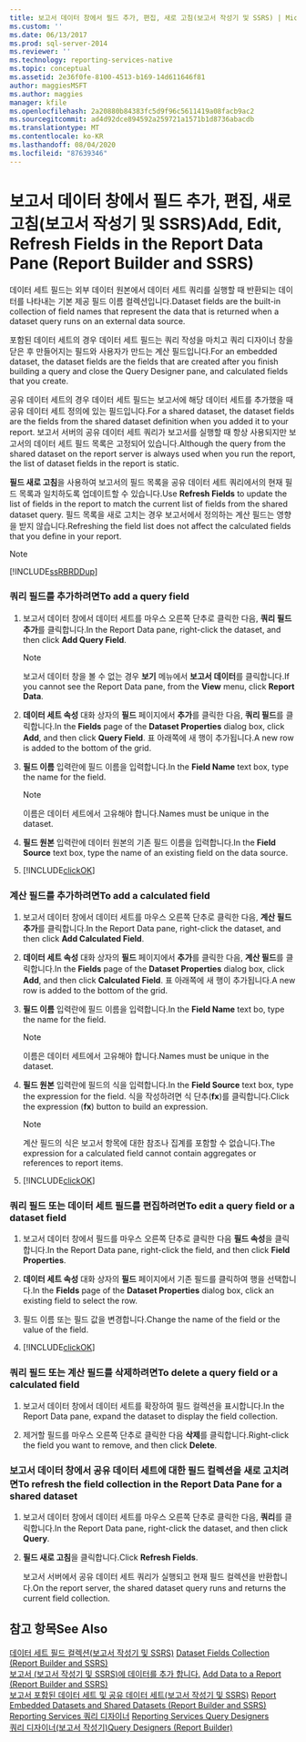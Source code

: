 ```yaml
---
title: 보고서 데이터 창에서 필드 추가, 편집, 새로 고침(보고서 작성기 및 SSRS) | Microsoft Docs
ms.custom: ''
ms.date: 06/13/2017
ms.prod: sql-server-2014
ms.reviewer: ''
ms.technology: reporting-services-native
ms.topic: conceptual
ms.assetid: 2e36f0fe-8100-4513-b169-14d611646f81
author: maggiesMSFT
ms.author: maggies
manager: kfile
ms.openlocfilehash: 2a20880b84383fc5d9f96c5611419a08facb9ac2
ms.sourcegitcommit: ad4d92dce894592a259721a1571b1d8736abacdb
ms.translationtype: MT
ms.contentlocale: ko-KR
ms.lasthandoff: 08/04/2020
ms.locfileid: "87639346"
---
```

# <a name="add-edit-refresh-fields-in-the-report-data-pane-report-builder-and-ssrs"></a><span data-ttu-id="a86a0-102">보고서 데이터 창에서 필드 추가, 편집, 새로 고침(보고서 작성기 및 SSRS)</span><span class="sxs-lookup"><span data-stu-id="a86a0-102">Add, Edit, Refresh Fields in the Report Data Pane (Report Builder and SSRS)</span></span>
  <span data-ttu-id="a86a0-103">데이터 세트 필드는 외부 데이터 원본에서 데이터 세트 쿼리를 실행할 때 반환되는 데이터를 나타내는 기본 제공 필드 이름 컬렉션입니다.</span><span class="sxs-lookup"><span data-stu-id="a86a0-103">Dataset fields are the built-in collection of field names that represent the data that is returned when a dataset query runs on an external data source.</span></span>  
  
 <span data-ttu-id="a86a0-104">포함된 데이터 세트의 경우 데이터 세트 필드는 쿼리 작성을 마치고 쿼리 디자이너 창을 닫은 후 만들어지는 필드와 사용자가 만드는 계산 필드입니다.</span><span class="sxs-lookup"><span data-stu-id="a86a0-104">For an embedded dataset, the dataset fields are the fields that are created after you finish building a query and close the Query Designer pane, and calculated fields that you create.</span></span>  
  
 <span data-ttu-id="a86a0-105">공유 데이터 세트의 경우 데이터 세트 필드는 보고서에 해당 데이터 세트를 추가했을 때 공유 데이터 세트 정의에 있는 필드입니다.</span><span class="sxs-lookup"><span data-stu-id="a86a0-105">For a shared dataset, the dataset fields are the fields from the shared dataset definition when you added it to your report.</span></span> <span data-ttu-id="a86a0-106">보고서 서버의 공유 데이터 세트 쿼리가 보고서를 실행할 때 항상 사용되지만 보고서의 데이터 세트 필드 목록은 고정되어 있습니다.</span><span class="sxs-lookup"><span data-stu-id="a86a0-106">Although the query from the shared dataset on the report server is always used when you run the report, the list of dataset fields in the report is static.</span></span>  
  
 <span data-ttu-id="a86a0-107">**필드 새로 고침**을 사용하여 보고서의 필드 목록을 공유 데이터 세트 쿼리에서의 현재 필드 목록과 일치하도록 업데이트할 수 있습니다.</span><span class="sxs-lookup"><span data-stu-id="a86a0-107">Use **Refresh Fields** to update the list of fields in the report to match the current list of fields from the shared dataset query.</span></span> <span data-ttu-id="a86a0-108">필드 목록을 새로 고치는 경우 보고서에서 정의하는 계산 필드는 영향을 받지 않습니다.</span><span class="sxs-lookup"><span data-stu-id="a86a0-108">Refreshing the field list does not affect the calculated fields that you define in your report.</span></span>  
  
> [!NOTE]  
>  [!INCLUDE[ssRBRDDup](../../includes/ssrbrddup-md.md)]  
  
### <a name="to-add-a-query-field"></a><span data-ttu-id="a86a0-109">쿼리 필드를 추가하려면</span><span class="sxs-lookup"><span data-stu-id="a86a0-109">To add a query field</span></span>  
  
1.  <span data-ttu-id="a86a0-110">보고서 데이터 창에서 데이터 세트를 마우스 오른쪽 단추로 클릭한 다음, **쿼리 필드 추가**를 클릭합니다.</span><span class="sxs-lookup"><span data-stu-id="a86a0-110">In the Report Data pane, right-click the dataset, and then click **Add Query Field**.</span></span>  
  
    > [!NOTE]  
    >  <span data-ttu-id="a86a0-111">보고서 데이터 창을 볼 수 없는 경우 **보기** 메뉴에서 **보고서 데이터**를 클릭합니다.</span><span class="sxs-lookup"><span data-stu-id="a86a0-111">If you cannot see the Report Data pane, from the **View** menu, click **Report Data**.</span></span>  
  
2.  <span data-ttu-id="a86a0-112">**데이터 세트 속성** 대화 상자의 **필드** 페이지에서 **추가**를 클릭한 다음, **쿼리 필드**를 클릭합니다.</span><span class="sxs-lookup"><span data-stu-id="a86a0-112">In the **Fields** page of the **Dataset Properties** dialog box, click **Add**, and then click **Query Field**.</span></span> <span data-ttu-id="a86a0-113">표 아래쪽에 새 행이 추가됩니다.</span><span class="sxs-lookup"><span data-stu-id="a86a0-113">A new row is added to the bottom of the grid.</span></span>  
  
3.  <span data-ttu-id="a86a0-114">**필드 이름** 입력란에 필드 이름을 입력합니다.</span><span class="sxs-lookup"><span data-stu-id="a86a0-114">In the **Field Name** text box, type the name for the field.</span></span>  
  
    > [!NOTE]  
    >  <span data-ttu-id="a86a0-115">이름은 데이터 세트에서 고유해야 합니다.</span><span class="sxs-lookup"><span data-stu-id="a86a0-115">Names must be unique in the dataset.</span></span>  
  
4.  <span data-ttu-id="a86a0-116">**필드 원본** 입력란에 데이터 원본의 기존 필드 이름을 입력합니다.</span><span class="sxs-lookup"><span data-stu-id="a86a0-116">In the **Field Source** text box, type the name of an existing field on the data source.</span></span>  
  
5.  [!INCLUDE[clickOK](../../includes/clickok-md.md)]  
  
### <a name="to-add-a-calculated-field"></a><span data-ttu-id="a86a0-117">계산 필드를 추가하려면</span><span class="sxs-lookup"><span data-stu-id="a86a0-117">To add a calculated field</span></span>  
  
1.  <span data-ttu-id="a86a0-118">보고서 데이터 창에서 데이터 세트를 마우스 오른쪽 단추로 클릭한 다음, **계산 필드 추가**를 클릭합니다.</span><span class="sxs-lookup"><span data-stu-id="a86a0-118">In the Report Data pane, right-click the dataset, and then click **Add Calculated Field**.</span></span>  
  
2.  <span data-ttu-id="a86a0-119">**데이터 세트 속성** 대화 상자의 **필드** 페이지에서 **추가**를 클릭한 다음, **계산 필드**를 클릭합니다.</span><span class="sxs-lookup"><span data-stu-id="a86a0-119">In the **Fields** page of the **Dataset Properties** dialog box, click **Add**, and then click **Calculated Field**.</span></span> <span data-ttu-id="a86a0-120">표 아래쪽에 새 행이 추가됩니다.</span><span class="sxs-lookup"><span data-stu-id="a86a0-120">A new row is added to the bottom of the grid.</span></span>  
  
3.  <span data-ttu-id="a86a0-121">**필드 이름** 입력란에 필드 이름을 입력합니다.</span><span class="sxs-lookup"><span data-stu-id="a86a0-121">In the **Field Name** text bo, type the name for the field.</span></span>  
  
    > [!NOTE]  
    >  <span data-ttu-id="a86a0-122">이름은 데이터 세트에서 고유해야 합니다.</span><span class="sxs-lookup"><span data-stu-id="a86a0-122">Names must be unique in the dataset.</span></span>  
  
4.  <span data-ttu-id="a86a0-123">**필드 원본** 입력란에 필드의 식을 입력합니다.</span><span class="sxs-lookup"><span data-stu-id="a86a0-123">In the **Field Source** text box, type the expression for the field.</span></span> <span data-ttu-id="a86a0-124">식을 작성하려면 식 단추(**fx**)를 클릭합니다.</span><span class="sxs-lookup"><span data-stu-id="a86a0-124">Click the expression (**fx**) button to build an expression.</span></span>  
  
    > [!NOTE]  
    >  <span data-ttu-id="a86a0-125">계산 필드의 식은 보고서 항목에 대한 참조나 집계를 포함할 수 없습니다.</span><span class="sxs-lookup"><span data-stu-id="a86a0-125">The expression for a calculated field cannot contain aggregates or references to report items.</span></span>  
  
5.  [!INCLUDE[clickOK](../../includes/clickok-md.md)]  
  
### <a name="to-edit-a-query-field-or-a-dataset-field"></a><span data-ttu-id="a86a0-126">쿼리 필드 또는 데이터 세트 필드를 편집하려면</span><span class="sxs-lookup"><span data-stu-id="a86a0-126">To edit a query field or a dataset field</span></span>  
  
1.  <span data-ttu-id="a86a0-127">보고서 데이터 창에서 필드를 마우스 오른쪽 단추로 클릭한 다음 **필드 속성**을 클릭합니다.</span><span class="sxs-lookup"><span data-stu-id="a86a0-127">In the Report Data pane, right-click the field, and then click **Field Properties**.</span></span>  
  
2.  <span data-ttu-id="a86a0-128">**데이터 세트 속성** 대화 상자의 **필드** 페이지에서 기존 필드를 클릭하여 행을 선택합니다.</span><span class="sxs-lookup"><span data-stu-id="a86a0-128">In the **Fields** page of the **Dataset Properties** dialog box, click an existing field to select the row.</span></span>  
  
3.  <span data-ttu-id="a86a0-129">필드 이름 또는 필드 값을 변경합니다.</span><span class="sxs-lookup"><span data-stu-id="a86a0-129">Change the name of the field or the value of the field.</span></span>  
  
4.  [!INCLUDE[clickOK](../../includes/clickok-md.md)]  
  
### <a name="to-delete-a-query-field-or-a-calculated-field"></a><span data-ttu-id="a86a0-130">쿼리 필드 또는 계산 필드를 삭제하려면</span><span class="sxs-lookup"><span data-stu-id="a86a0-130">To delete a query field or a calculated field</span></span>  
  
1.  <span data-ttu-id="a86a0-131">보고서 데이터 창에서 데이터 세트를 확장하여 필드 컬렉션을 표시합니다.</span><span class="sxs-lookup"><span data-stu-id="a86a0-131">In the Report Data pane, expand the dataset to display the field collection.</span></span>  
  
2.  <span data-ttu-id="a86a0-132">제거할 필드를 마우스 오른쪽 단추로 클릭한 다음 **삭제**를 클릭합니다.</span><span class="sxs-lookup"><span data-stu-id="a86a0-132">Right-click the field you want to remove, and then click **Delete**.</span></span>  
  
### <a name="to-refresh-the-field-collection-in-the-report-data-pane-for-a-shared-dataset"></a><span data-ttu-id="a86a0-133">보고서 데이터 창에서 공유 데이터 세트에 대한 필드 컬렉션을 새로 고치려면</span><span class="sxs-lookup"><span data-stu-id="a86a0-133">To refresh the field collection in the Report Data Pane for a shared dataset</span></span>  
  
1.  <span data-ttu-id="a86a0-134">보고서 데이터 창에서 데이터 세트를 마우스 오른쪽 단추로 클릭한 다음, **쿼리**를 클릭합니다.</span><span class="sxs-lookup"><span data-stu-id="a86a0-134">In the Report Data pane, right-click the dataset, and then click **Query**.</span></span>  
  
2.  <span data-ttu-id="a86a0-135">**필드 새로 고침**을 클릭합니다.</span><span class="sxs-lookup"><span data-stu-id="a86a0-135">Click **Refresh Fields**.</span></span>  
  
     <span data-ttu-id="a86a0-136">보고서 서버에서 공유 데이터 세트 쿼리가 실행되고 현재 필드 컬렉션을 반환합니다.</span><span class="sxs-lookup"><span data-stu-id="a86a0-136">On the report server, the shared dataset query runs and returns the current field collection.</span></span>  
  
## <a name="see-also"></a><span data-ttu-id="a86a0-137">참고 항목</span><span class="sxs-lookup"><span data-stu-id="a86a0-137">See Also</span></span>  
 <span data-ttu-id="a86a0-138">[데이터 세트 필드 컬렉션&#40;보고서 작성기 및 SSRS&#41;](dataset-fields-collection-report-builder-and-ssrs.md) </span><span class="sxs-lookup"><span data-stu-id="a86a0-138">[Dataset Fields Collection &#40;Report Builder and SSRS&#41;](dataset-fields-collection-report-builder-and-ssrs.md) </span></span>  
 <span data-ttu-id="a86a0-139">[보고서 &#40;보고서 작성기 및 SSRS&#41;에 데이터를 추가 합니다.](report-datasets-ssrs.md) </span><span class="sxs-lookup"><span data-stu-id="a86a0-139">[Add Data to a Report &#40;Report Builder and SSRS&#41;](report-datasets-ssrs.md) </span></span>  
 <span data-ttu-id="a86a0-140">[보고서 포함된 데이터 세트 및 공유 데이터 세트&#40;보고서 작성기 및 SSRS&#41;](report-embedded-datasets-and-shared-datasets-report-builder-and-ssrs.md) </span><span class="sxs-lookup"><span data-stu-id="a86a0-140">[Report Embedded Datasets and Shared Datasets &#40;Report Builder and SSRS&#41;](report-embedded-datasets-and-shared-datasets-report-builder-and-ssrs.md) </span></span>  
 <span data-ttu-id="a86a0-141">[Reporting Services 쿼리 디자이너](../reporting-services-query-designers.md) </span><span class="sxs-lookup"><span data-stu-id="a86a0-141">[Reporting Services Query Designers](../reporting-services-query-designers.md) </span></span>  
 [<span data-ttu-id="a86a0-142">쿼리 디자이너&#40;보고서 작성기&#41;</span><span class="sxs-lookup"><span data-stu-id="a86a0-142">Query Designers &#40;Report Builder&#41;</span></span>](../query-designers-report-builder.md)  
  
  
